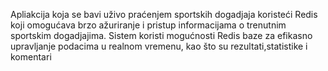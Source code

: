 Apliakcija koja se bavi uživo praćenjem sportskih dogadjaja koristeći Redis koji omogućava
brzo ažuriranje i pristup informacijama o trenutnim sportskim dogadjajima. Sistem koristi
mogućnosti Redis baze za efikasno upravljanje podacima u realnom vremenu, kao što su
rezultati,statistike i komentari


